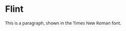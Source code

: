 <!DOCTYPE html>
<html>
<head>
<style>
.class { 
	font-family: Candara,Calibri,Segoe,Segoe UI,Optima,Arial,sans-serif; 
}

</style>
</head>
<body>

<h1>Flint </h1>
<p class="class">This is a paragraph, shown in the Times New Roman font.</p>

</body>
</html>
